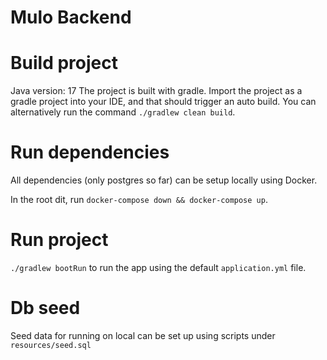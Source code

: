# Mulo Backend

# Build project
Java version: 17
The project is built with gradle. 
Import the project as a gradle project into your IDE, and that should trigger an auto build.
You can alternatively run the command `./gradlew clean build`.

# Run dependencies
All dependencies (only postgres so far) can be setup locally using Docker.

In the root dit, run `docker-compose down && docker-compose up`.

# Run project
`./gradlew bootRun` to run the app using the default `application.yml` file.

# Db seed
Seed data for running on local can be set up using scripts under `resources/seed.sql`
 